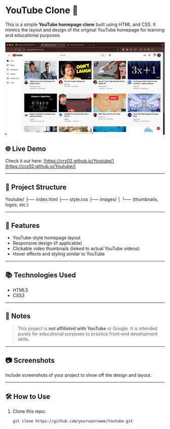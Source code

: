 # YouTube Clone 🎥

This is a simple **YouTube homepage clone** built using HTML and CSS. It mimics the layout and design of the original YouTube homepage for learning and educational purposes.

![YouTube Clone Screenshot](ss.jpeg)

## 🌐 Live Demo

Check it out here: [https://crz02.github.io/Youtube/](https://crz02.github.io/Youtube/)

---

## 📁 Project Structure

Youtube/
├── index.html
├── style.css
├── images/
│ └── (thumbnails, logos, etc.)


---

## 🚀 Features

- YouTube-style homepage layout
- Responsive design (if applicable)
- Clickable video thumbnails (linked to actual YouTube videos)
- Hover effects and styling similar to YouTube

---

## 📚 Technologies Used

- HTML5
- CSS3

---

## 📌 Notes

> This project is **not affiliated with YouTube** or Google. It is intended purely for educational purposes to practice front-end development skills.

---

## 📷 Screenshots

Include screenshots of your project to show off the design and layout.

---

## 🛠️ How to Use

1. Clone this repo:

   ```bash
   git clone https://github.com/yourusername/Youtube.git

